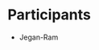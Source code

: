 # Participants

* Jegan-Ram






























































































